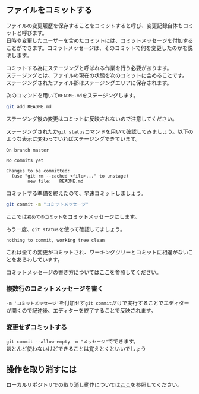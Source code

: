 
## ファイルをコミットする
ファイルの変更履歴を保存することをコミットすると呼び、変更記録自体もコミットと呼びます。  
日時や変更したユーザーを含めたコミットには、コミットメッセージを付加することができます。コミットメッセージは、そのコミットで何を変更したのかを説明します。  

コミットする為にステージングと呼ばれる作業を行う必要があります。  
ステージングとは、ファイルの現在の状態を次のコミットに含めることです。  
ステージングされたファイル郡はステージングエリアに保存されます。  

次のコマンドを用いて`README.md`をステージングします。 

```bash 
git add README.md
```

ステージング後の変更はコミットに反映されないので注意してください。  

ステージングされたか`git status`コマンドを用いて確認してみましょう。以下のような表示に変わっていればステージングできています。  
```
On branch master

No commits yet

Changes to be committed:
  (use "git rm --cached <file>..." to unstage)
        new file:   README.md
```  


コミットする準備を終えたので、早速コミットしましょう。  

```bash 
git commit -m "コミットメッセージ"
```

ここでは`初めてのコミット`をコミットメッセージにします。  

もう一度、`git status`を使って確認してましょう。  
```On branch master
nothing to commit, working tree clean
```  
これは全ての変更がコミットされ、ワーキングツリーとコミットに相違がないことをあらわしています。  

コミットメッセージの書き方については[ここ](./appendix/good_commitment_message.md)を参照してください。  

### 複数行のコミットメッセージを書く
`-m 'コミットメッセージ'`を付加せず`git commit`だけで実行することでエディターが開くので記述後、エディターを終了することで反映されます。  

### 変更せずコミットする
`git commit --allow-empty -m "メッセージ"`でできます。  
ほとんど使わないけどできることは覚えとくといいでしょう  

## 操作を取り消すには
ローカルリポジトリでの取り消し動作については[ここ](./appendix/undo_commit.md)を参照してください。
